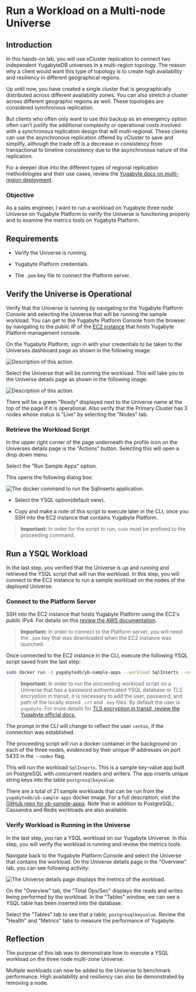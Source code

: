 # Run a Workload on a Multi-node Universe

## Introduction

In this hands-on lab, you will use xCluster replication to connect two independent YugabyteDB universes in a multi-region topology. The reason why a client would want this type of topology is to create high availability and resiliency in different geographical regions.

Up until now, you have created a single cluster that is geographically distributed across different availability zones. You can also stretch a cluster across different geographic regions as well. These topologies are considered synchronous replication.

But clients who often only want to use this backup as an emergency option often can't justify the additional complexity or operational costs involved with a synchronous replication design that will multi-regional. These clients can use the asynchronous replication offered by xCluster to save and simplify, although the trade off is a decrease in consistency from transactional to timeline consistency due to the asynchronous nature of the replication.

For a deeper dive into the different types of regional replication methodologies and their use cases, review the [Yugabyte docs on multi-region deployment](https://docs.yugabyte.com/latest/explore/multi-region-deployments/).

### Objective

As a sales engineer, I want to run a workload on Yugabyte three node Universe on Yugabyte Platform to verify the Universe is functioning properly and to examine the metrics tools on Yugabyte Platform.

## Requirements

* Verify the Universe is running.

* Yugabyte Platform credentials.

* The `.pem` key file to connect the Platform server.

## Verify the Universe is Operational

Verify that the Universe is running by navigating to the Yugabyte Platform Console and selecting the Universe that will be running the sample workload. You can get to the Yugabyte Platform Console from the browser by navigating to the public IP of the [EC2 instance](https://us-west-2.console.aws.amazon.com/ec2/v2/home?region=us-west-2#Instances:instanceState=running) that hosts Yugabyte Platform management console.

On the Yugabyte Platform, sign in with your credentials to be taken to the Universes dashboard page as shown in the following image:

![Description of this action.](./assets/images/60-universe_dashboard_1600x700.png)

Select the Universe that will be running the workload. This will take you to the Universe details page as shown in the following image:

![Description of this action.](./assets/images/70-universe_details_1600x700.png)

There will be a green "Ready" displayed next to the Universe name at the top of the page if it is operational. Also verify that the Primary Cluster has 3 nodes whose status is "Live" by selecting the "Nodes" tab.

### Retrieve the Workload Script

In the upper right corner of the page underneath the profile icon on the Universes details page is the "Actions" button. Selecting this will open a drop down menu. 

Select the "Run Sample Apps" option.

This opens the following dialog box:

![The docker command to run the SqlInserts application.](./assets/images/100-workload_ysql_1366x768.png)

* Select the YSQL option(default view).

* Copy and make a note of this script to execute later in the CLI, once you SSH into the EC2 instance that contains Yugabyte Platform.

> **Important:** In order for the script to run, `sudo` must be prefixed to the proceeding command.

## Run a YSQL Workload

In the last step, you verified that the Universe is up and running and retrieved the YSQL script that will run the workload. In this step, you will connect to the EC2 instance to run a sample workload on the nodes of the deployed Universe.

### Connect to the Platform Server

SSH into the EC2 instance that hosts Yugabyte Platform using the EC2's public IPv4.  For details on this [review the AWS documentation](https://us-west-2.console.aws.amazon.com/ec2/v2/home?region=us-west-2#ConnectToInstance:instanceId=i-0fd7ae16524e527a1). 

> **Important:** In order to connect to the Platform server, you will need the `.pem` key that was downloaded when the EC2 instance was launched. 

Once connected to the EC2 instance in the CLI, execute the following YSQL script saved from the last step:

```bash
sudo docker run -d yugabytedb/yb-sample-apps --workload SqlInserts --nodes <my-node-ip>:5433,<my-node-ip>:5433,<my-node-ip>:5433
```

> **Important:** In order to run the proceeding workload script on a Universe that has a password authenticated YSQL database or TLS encryption in transit, it is necessary to add the user, password, and path of the locally stored `.crt` and `.key` files. By default the user is `yugabyte`. For more details for [TLS encryption in transit, review the Yugabyte official docs.](https://docs.yugabyte.com/latest/yugabyte-platform/security/enable-encryption-in-transit/) 

The prompt in the CLI will change to reflect the user `centos`, if the connection was established.

The proceeding script will run a docker container in the background on each of the three nodes, evidenced by their unique IP addresses on port 5433 in the `--nodes` flag.

This will run the workload `SqlInserts`. This is a sample key-value app built on PostgreSQL with concurrent readers and writers. The app inserts unique string keys into the table `postgresqlkeyvalue`.

There are a total of 21 sample workloads that can be run from the `yugabytedb/yb-sample-apps` docker image. For a full description, visit the [GitHub repo for yb-sample-apps](https://github.com/yugabyte/yb-sample-apps). Note that in addition to PostgreSQL; Cassandra and Redis workloads are also available.

### Verify Workload is Running in the Universe

In the last step, you ran a YSQL workload on our Yugabyte Universe. In this step, you will verify the workload is running and review the metrics tools. 

Navigate back to the Yugabyte Platform Console and select the Universe that contains the workload. On the Universe details page in the "Overview" tab, you can see following activity:

![The Universe details page displays the metrics of the workload.](./assets/images/200-workload_metrics_1366x768.png)

On the "Overview" tab, the "Total Ops/Sec" displays the reads and writes being performed by the workload. In the "Tables" window, we can see a YSQL table has been inserted into the database.

Select the "Tables" tab to see that a table, `postgresqlkeyvalue`. Review the "Health" and "Metrics" tabs to measure the performance of Yugabyte.

## Reflection

The purpose of this lab was to demonstrate how to execute a YSQL workload on the three node multi-zone Universe.

Multiple workloads can now be added to the Universe to benchmark performance. High availability and resiliency can also be demonstrated by removing a node. 